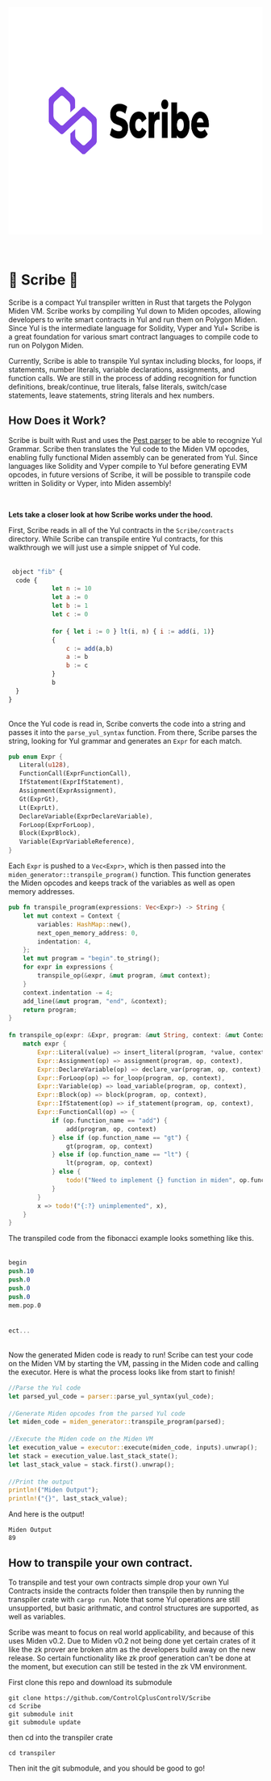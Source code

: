 
<br />
<p align="center">
    <img src="Scribe.png" alt="Logo" width="800" height="450">
  <p align="center">

 
<br />
      
# 📜 Scribe 📜

Scribe is a compact Yul transpiler written in Rust that targets the Polygon Miden VM. Scribe works by compiling Yul down to Miden opcodes, allowing developers to write smart contracts in Yul and run them on Polygon Miden. Since Yul is the intermediate language for Solidity, Vyper and Yul+ Scribe is a great foundation for various smart contract languages to compile code to run on Polygon Miden.

Currently, Scribe is able to transpile Yul syntax including blocks, for loops, if statements,  number literals, variable declarations, assignments, and function calls. We are still in the process of adding recognition for function definitions, break/continue, true literals, false literals, switch/case statements, leave statements, string literals and hex numbers.


## How Does it Work?

Scribe is built with Rust and uses the [Pest parser](https://github.com/pest-parser/pest) to be able to recognize Yul Grammar. Scribe then translates the Yul code to the Miden VM opcodes, enabling fully functional Miden assembly can be generated from Yul. Since languages like Solidity and Vyper compile to Yul before generating EVM opcodes, in future versions of Scribe, it will be possible to transpile code written in Solidity or Vyper, into Miden assembly!
         
 <br/>
      
**Lets take a closer look at how Scribe works under the hood.**
      
      
First, Scribe reads in all of the Yul contracts in the `Scribe/contracts` directory. While Scribe can transpile entire Yul contracts, for this walkthrough we will just use a simple snippet of Yul code.
      
```js
      
 object "fib" {
  code {
            let n := 10
            let a := 0
            let b := 1
            let c := 0

            for { let i := 0 } lt(i, n) { i := add(i, 1)}
            {
                c := add(a,b)
                a := b
                b := c
            }
            b
  }
}
      
 ```
       
Once the Yul code is read in, Scribe converts the code into a string and passes it into the `parse_yul_syntax` function. From there, Scribe parses the string, looking for Yul grammar and generates an `Expr` for each match.
      
 ```rust 
pub enum Expr {
    Literal(u128),
    FunctionCall(ExprFunctionCall),
    IfStatement(ExprIfStatement),
    Assignment(ExprAssignment),
    Gt(ExprGt),
    Lt(ExprLt),
    DeclareVariable(ExprDeclareVariable),
    ForLoop(ExprForLoop),
    Block(ExprBlock),
    Variable(ExprVariableReference),
}
```
      
Each `Expr` is pushed to a `Vec<Expr>`, which is then passed into the `miden_generator::transpile_program()` function. This function generates the Miden opcodes and keeps track of the variables as well as open memory addresses.  
      
```rust
pub fn transpile_program(expressions: Vec<Expr>) -> String {
    let mut context = Context {
        variables: HashMap::new(),
        next_open_memory_address: 0,
        indentation: 4,
    };
    let mut program = "begin".to_string();
    for expr in expressions {
        transpile_op(&expr, &mut program, &mut context);
    }
    context.indentation -= 4;
    add_line(&mut program, "end", &context);
    return program;
}

fn transpile_op(expr: &Expr, program: &mut String, context: &mut Context) {
    match expr {
        Expr::Literal(value) => insert_literal(program, *value, context),
        Expr::Assignment(op) => assignment(program, op, context),
        Expr::DeclareVariable(op) => declare_var(program, op, context),
        Expr::ForLoop(op) => for_loop(program, op, context),
        Expr::Variable(op) => load_variable(program, op, context),
        Expr::Block(op) => block(program, op, context),
        Expr::IfStatement(op) => if_statement(program, op, context),
        Expr::FunctionCall(op) => {
            if (op.function_name == "add") {
                add(program, op, context)
            } else if (op.function_name == "gt") {
                gt(program, op, context)
            } else if (op.function_name == "lt") {
                lt(program, op, context)
            } else {
                todo!("Need to implement {} function in miden", op.function_name)
            }
        }
        x => todo!("{:?} unimplemented", x),
    }
}
```
      
The transpiled code from the fibonacci example looks something like this.
      
```nasm
      
begin
push.10
push.0
push.0
push.0
mem.pop.0
      
      
ect...
   
```
      
Now the generated Miden code is ready to run! Scribe can test your code on the Miden VM by starting the VM, passing in the Miden code and calling the executor. Here is what the process looks like from start to finish!
      
```rust
//Parse the Yul code
let parsed_yul_code = parser::parse_yul_syntax(yul_code);

//Generate Miden opcodes from the parsed Yul code
let miden_code = miden_generator::transpile_program(parsed);

//Execute the Miden code on the Miden VM
let execution_value = executor::execute(miden_code, inputs).unwrap();
let stack = execution_value.last_stack_state();
let last_stack_value = stack.first().unwrap();

//Print the output
println!("Miden Output");
println!("{}", last_stack_value);
```
      
And here is the output!
      
```
Miden Output
89    
```
      
      
      
## How to transpile your own contract.

To transpile and test your own contracts simple drop your own Yul Contracts inside the contracts folder then transpile then by running the transpiler crate with `cargo run`. Note that some Yul operations are still unsupported, but basic arithmatic, and control structures are supported, as well as variables.   

Scribe was meant to focus on real world applicability, and because of this uses Miden v0.2. Due to Miden v0.2 not being done yet certain crates of it like the zk prover are broken atm as the developers build away on the new release. So certain functionality like zk proof generation can't be done at the moment, but execution can still be tested in the zk VM environment.

First clone this repo and download its submodule

```
git clone https://github.com/ControlCplusControlV/Scribe
cd Scribe
git submodule init
git submodule update
```

then cd into the transpiler crate

```
cd transpiler
```

Then init the git submodule, and you should be good to go!
      
      
